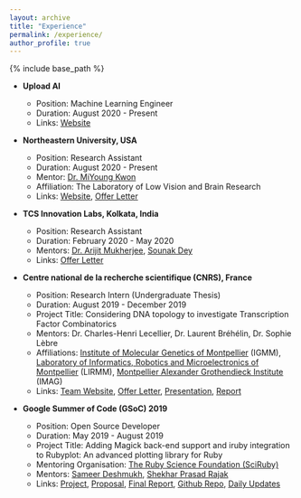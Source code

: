 ```yaml
---
layout: archive
title: "Experience"
permalink: /experience/
author_profile: true
---
```


{% include base_path %}

* **Upload AI**
  * Position: Machine Learning Engineer
  * Duration: August 2020 - Present
  * Links: [Website](https://uploadai.com/)

* **Northeastern University, USA**
  * Position: Research Assistant
  * Duration: August 2020 - Present
  * Mentor: [Dr. MiYoung Kwon](https://scholar.google.com/citations?user=TdeKEGYAAAAJ&hl=en)
  * Affiliation: The Laboratory of Low Vision and Brain Research
  * Links: [Website](https://kwonlab.sites.northeastern.edu/), [Offer Letter](https://drive.google.com/file/d/1SGjyaA3Z_GSp_HrHO7djiwjivoKfV7a7/view?usp=sharing)

* **TCS Innovation Labs, Kolkata, India**
  * Position: Research Assistant
  * Duration: February 2020 - May 2020
  * Mentors: [Dr. Arijit Mukherjee](https://scholar.google.co.in/citations?user=99_nlsMAAAAJ), [Sounak Dey](https://scholar.google.com/citations?user=s6EyYlUAAAAJ)
  * Links: [Offer Letter](https://drive.google.com/file/d/1hqt1Gw1RxIOnqsai27yUflAYSR2JLvZM/view?usp=sharing)
 
* **Centre national de la recherche scientifique (CNRS), France**
  * Position: Research Intern (Undergraduate Thesis)
  * Duration: August 2019 - December 2019
  * Project Title: Considering DNA topology to investigate Transcription Factor Combinatorics
  * Mentors: Dr. Charles-Henri Lecellier, Dr. Laurent Bréhélin, Dr. Sophie Lèbre
  * Affiliations: [Institute of Molecular Genetics of Montpellier](http://www.igmm.cnrs.fr/) (IGMM), [Laboratory of Informatics, Robotics and Microelectronics of Montpellier](http://www.lirmm.fr) (LIRMM), [Montpellier Alexander Grothendieck Institute](http://imag.edu.umontpellier.fr/) (IMAG)
  * Links: [Team Website](http://www.igmm.cnrs.fr/en/service/biogenese-micro-arns/), [Offer Letter](https://drive.google.com/file/d/1x9UTYSv2D6JTOMRVSK9_zYdxP0jlTvfD/view?usp=sharing), [Presentation](https://drive.google.com/file/d/1YMWKQA6bm2lW-alsdFLkqAM51jZPcnTF/view?usp=sharing), [Report](https://drive.google.com/open?id=1wyWnNp_XJCjfb0dSpBSMuvFjsmCERima)

* **Google Summer of Code (GSoC) 2019**
  * Position: Open Source Developer
  * Duration: May 2019 - August 2019
  * Project Title: Adding Magick back-end support and iruby integration to Rubyplot: An advanced plotting library for Ruby
  * Mentoring Organisation: [The Ruby Science Foundation (SciRuby)](http://sciruby.com/)
  * Mentors: [Sameer Deshmukh](https://github.com/v0dro), [Shekhar Prasad Rajak](https://github.com/Shekharrajak)
  * Links: [Project](https://summerofcode.withgoogle.com/archive/2019/projects/6622714041729024/), [Proposal](https://github.com/alishdipani/rubyplot/wiki/GSoC-2019-Proposal), [Final Report](https://alishdipani.github.io/gsoc2019/2019/08/22/Wrapping-up-GSoC-2019/), [Github Repo](https://github.com/SciRuby/rubyplot), [Daily Updates](https://discourse.ruby-data.org/t/gsoc-2019-project-rubyplot-discussion/57) 
